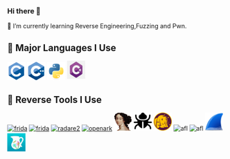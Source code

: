 ### Hi there 👋
<!--
**chan233/chan233** is a ✨ _special_ ✨ repository because its `README.md` (this file) appears on your GitHub profile.

Here are some ideas to get you started:

- 🔭 I’m currently working on ...
- 🌱 I’m currently learning ...
- 👯 I’m looking to collaborate on ...
- 🤔 I’m looking for help with ...
- 💬 Ask me about ...
- 📫 How to reach me: ...
- 😄 Pronouns: ...
- ⚡ Fun fact: ...

-->
🌱 I’m currently learning Reverse Engineering,Fuzzing and Pwn.

<h2>🚀 Major Languages I Use</h2>
<p>
<a target="_blank" href="https://raw.githubusercontent.com/devicons/devicon/master/icons/c/c-original.svg" style="display: inline-block;"><img src="https://raw.githubusercontent.com/devicons/devicon/master/icons/c/c-original.svg" alt="c" width="42" height="42" /></a>
<a target="_blank" href="https://raw.githubusercontent.com/devicons/devicon/master/icons/cplusplus/cplusplus-original.svg" style="display: inline-block;"><img src="https://raw.githubusercontent.com/devicons/devicon/master/icons/cplusplus/cplusplus-original.svg" alt="cplusplus" width="42" height="42" /></a>
<a target="_blank" href="https://raw.githubusercontent.com/devicons/devicon/master/icons/python/python-original.svg" style="display: inline-block;"><img src="https://raw.githubusercontent.com/devicons/devicon/master/icons/python/python-original.svg" alt="python" width="42" height="42" /></a>
<a target="_blank" style="display: inline-block; border-radius: 21; overflow: hidden;"><img src="./images/Csharp.png" alt="Csharp" width="42" height="42" /></a>

</p>
<h2>🚀 Reverse Tools I Use</h2>
<p><a target="_blank" href="[https://creantelab.co/wp-content/uploads/2020/10/logo-1.png](https://avatars.githubusercontent.com/u/4073090?s=48&v=4)" style="display: inline-block; border-radius: 21; overflow: hidden;"><img src="https://avatars.githubusercontent.com/u/4073090?s=48&v=4" alt="frida" width="42" height="42" /></a>  
<a target="_blank" href="[https://avatars.githubusercontent.com/u/48321160?s=48&v=4](https://avatars.githubusercontent.com/u/48321160?s=48&v=4)" style="display: inline-block; border-radius: 21; overflow: hidden;"><img src="https://avatars.githubusercontent.com/u/48321160?s=48&v=4" alt="frida" width="42" height="42" /></a>
<a target="_blank" href="https://creantelab.co/wp-content/uploads/2020/10/logo-1.png" style="display: inline-block; border-radius: 21; overflow: hidden;"><img src="https://creantelab.co/wp-content/uploads/2020/10/logo-1.png" alt="radare2" width="42" height="42" /></a>
<a target="_blank" href="https://github.com/BlackINT3/OpenArk/raw/master/doc/resources/logo.png" style="display: inline-block; border-radius: 21; overflow: hidden;"><img src="https://github.com/BlackINT3/OpenArk/raw/master/doc/resources/logo.png" alt="openark" width="42" height="42" /></a>
<a target="_blank" style="display: inline-block; border-radius: 21; overflow: hidden;"><img src="./images/idapro.png" alt="idapro" width="42" height="42" /></a>
<a target="_blank" style="display: inline-block; border-radius: 21; overflow: hidden;"><img src="./images/x64dbg.png" alt="x64dbg" width="42" height="42" /></a>
<a target="_blank" style="display: inline-block; border-radius: 21; overflow: hidden;"><img src="./images/aflpp_bg.svg" alt="afl" width="42" height="42" /></a>
<a target="_blank" style="display: inline-block; border-radius: 21; overflow: hidden;"><img src="https://avatars.githubusercontent.com/u/2842539?s=48&v=4" alt="afl" width="42" height="42" /></a>
<a target="_blank" style="display: inline-block; border-radius: 21; overflow: hidden;"><img src="https://avatars.githubusercontent.com/u/3533327?s=48&v=4" alt="afl" width="42" height="42" /></a>
<a target="_blank" style="display: inline-block; border-radius: 21; overflow: hidden;"><img src="./images/wireshark.png" alt="wireshark" width="42" height="42" /></a>
<a target="_blank" style="display: inline-block; border-radius: 21; overflow: hidden;"><img src="./images/charles.png" alt="charles" width="42" height="42" /></a></p>





